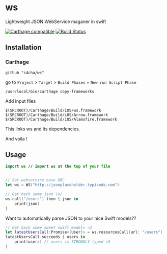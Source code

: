 # ws
Lightweight JSON WebService maganer in swift


[![Carthage compatible](https://img.shields.io/badge/Carthage-compatible-4BC51D.svg?style=flat)](https://github.com/Carthage/Carthage)
[![Build Status](https://www.bitrise.io/app/a6d157138f9ee86d.svg?token=W7-x9K5U976xiFrI8XqcJw&branch=master)](https://www.bitrise.io/app/a6d157138f9ee86d)

## Installation

### Carthage
```
github "s4cha/ws"
```
go to  `Project` > `Target` > `Build Phases` + `New run Script Phase`

`/usr/local/bin/carthage copy-frameworks`

Add input files
```
$(SRCROOT)/Carthage/Build/iOS/ws.framework
$(SRCROOT)/Carthage/Build/iOS/Arrow.framework
$(SRCROOT)/Carthage/Build/iOS/Alamofire.framework
```

This links ws and its dependencies.

And voila !


## Usage

```swift
import ws // import ws at the top of your file


// Set webservice base URL
let ws = WS("http://jsonplaceholder.typicode.com")

// Get back some json \o/
ws.call("/users").then { json in
    print(json)
}
```

 Want to automatically parse JSON to your nice Swift models??


```swift
// Get back some sweet swift models <3
let latestUsersCall:Promise<[User]> = ws.resourcesCall(url: "/users")
latestUsersCall.succeeds { users in
    print(users) // users is STRONGLY typed <3
}

```
